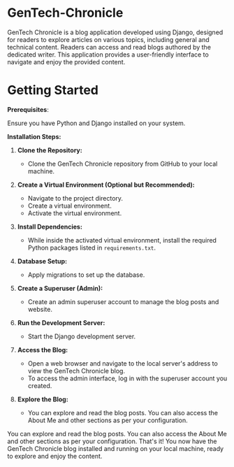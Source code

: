 # GenTech-Chronicle
GenTech Chronicle is a blog application developed using Django, designed for readers to explore articles on various topics, including general and technical content. Readers can access and read blogs authored by the dedicated writer. This application provides a user-friendly interface to navigate and enjoy the provided content.

# Getting Started
**Prerequisites**:

Ensure you have Python and Django installed on your system.

**Installation Steps:**

1. **Clone the Repository:**
   - Clone the GenTech Chronicle repository from GitHub to your local machine.

2. **Create a Virtual Environment (Optional but Recommended):**
   - Navigate to the project directory.
   - Create a virtual environment.
   - Activate the virtual environment.

3. **Install Dependencies:**
   - While inside the activated virtual environment, install the required Python packages listed in `requirements.txt`.

4. **Database Setup:**
   - Apply migrations to set up the database.

5. **Create a Superuser (Admin):**
   - Create an admin superuser account to manage the blog posts and website.

6. **Run the Development Server:**
   - Start the Django development server.

7. **Access the Blog:**
   - Open a web browser and navigate to the local server's address to view the GenTech Chronicle blog.
   - To access the admin interface, log in with the superuser account you created.

8. **Explore the Blog:**
   - You can explore and read the blog posts. You can also access the About Me and other sections as per your configuration.


You can explore and read the blog posts. You can also access the About Me and other sections as per your configuration.
That's it! You now have the GenTech Chronicle blog installed and running on your local machine, ready to explore and enjoy the content.

